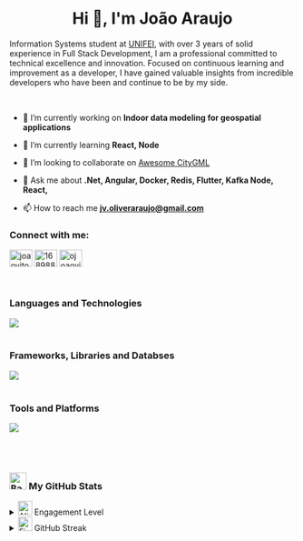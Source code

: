 <h1 align="center">Hi 👋, I'm João Araujo</h1>

Information Systems student at [UNIFEI](https://unifei.edu.br/), with over 3 years of solid experience in Full Stack Development, I am a professional committed to technical excellence and innovation. Focused on continuous learning and improvement as a developer, I have gained valuable insights from incredible developers who have been and continue to be by my side.


<br>

- 🔭 I’m currently working on **Indoor data modeling for geospatial applications**

- 🌱 I’m currently learning **React, Node**

- 👯 I’m looking to collaborate on [Awesome CityGML](https://github.com/OloOcki/awesome-citygml)

- 💬 Ask me about **.Net, Angular, Docker, Redis, Flutter, Kafka Node, React,**

- 📫 How to reach me **jv.oliveraraujo@gmail.com**

<h3 align="left">Connect with me:</h3>
<p align="left">
<a href="https://linkedin.com/in/joaovitoraraujo" target="blank"><img align="center" src="https://raw.githubusercontent.com/rahuldkjain/github-profile-readme-generator/master/src/images/icons/Social/linked-in-alt.svg" alt="joaovitoraraujo" height="30" width="40" /></a>
<a href="https://stackoverflow.com/users/16898860" target="blank"><img align="center" src="https://raw.githubusercontent.com/rahuldkjain/github-profile-readme-generator/master/src/images/icons/Social/stack-overflow.svg" alt="16898860" height="30" width="40" /></a>
<a href="https://instagram.com/ojoaovitoraraujo" target="blank"><img align="center" src="https://raw.githubusercontent.com/rahuldkjain/github-profile-readme-generator/master/src/images/icons/Social/instagram.svg" alt="ojoaovitoraraujo" height="30" width="40" /></a>
</p>
<br>



### Languages and Technologies 
<a href="https://skillicons.dev">
  <img src="https://skillicons.dev/icons?i=js,ts,html,css,cs,dotnet,docker,dart" />
</a>
<br><br>

### Frameworks, Libraries and Databses
<a href="https://skillicons.dev">
  <img src="https://skillicons.dev/icons?i=angular,react,nodejs,redis,mongodb,mysql,postgres,materialui," />
</a>
<br><br>

### Tools and Platforms
<a href="https://skillicons.dev">
  <img src="https://skillicons.dev/icons?i=git,github,docker,aws,figma,kafka,npm,postman" />
</a>

<br><br>

### <img src="https://raw.githubusercontent.com/Tarikul-Islam-Anik/Animated-Fluent-Emojis/master/Emojis/Objects/Bar%20Chart.png" alt="Bar Chart" width="30" height="30" /> My GitHub Stats

<details>
  <summary> <img src="https://raw.githubusercontent.com/Tarikul-Islam-Anik/Animated-Fluent-Emojis/master/Emojis/Smilies/Alien.png" alt="Alien" width="25" height="25" /> Engagement Level </summary>
  <p>
    <img src="https://github-readme-stats.vercel.app/api?username=ojoaovitoraraujo&show_icons=true&theme=radical" alt="GitHub Stats">
  </p>
</details>
<details>
  <summary> <img src="https://raw.githubusercontent.com/Tarikul-Islam-Anik/Animated-Fluent-Emojis/master/Emojis/Travel%20and%20places/Fire.png" alt="Fire" width="25" height="25" /> GitHub Streak </summary>
  <p>
    <img src="https://streak-stats.demolab.com?user=ojoaovitoraraujo&theme=radical&hide_border=true&locale=en" alt="GitHub Streak">
  </p>
</details>


